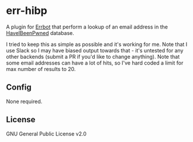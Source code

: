 # err-hibp

A plugin for [Errbot](http://github.com/gbin/err) that perform a lookup of an email address in the [HaveIBeenPwned](https://haveibeenpwned.com/) database.

I tried to keep this as simple as possible and it's working for me. Note that I use Slack so I may have biased output towards that - it's untested for any other backends (submit a PR if you'd like to change anything). Note that some email addresses can have a lot of hits, so I've hard coded a limit for max number of results to 20.

## Config

None required.

## License

GNU General Public License v2.0
